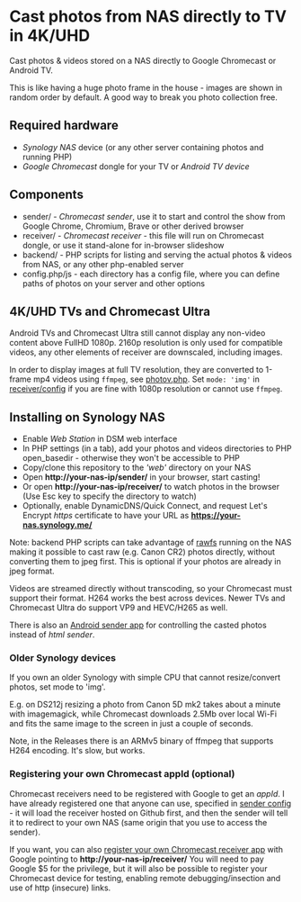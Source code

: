 Cast photos from NAS directly to TV in 4K/UHD
=============================================

Cast photos & videos stored on a NAS directly to Google Chromecast or Android TV.

This is like having a huge photo frame in the house - images are shown in random order by default.
A good way to break you photo collection free.

## Required hardware

- *Synology NAS* device (or any other server containing photos and running PHP)
- *Google Chromecast* dongle for your TV or *Android TV device*

## Components

* sender/ - *Chromecast sender*, use it to start and control the show from Google Chrome, Chromium, Brave or other derived browser
* receiver/ - *Chromecast receiver* - this file will run on Chromecast dongle, or use it stand-alone for in-browser slideshow
* backend/ - PHP scripts for listing and serving the actual photos & videos from NAS, or any other php-enabled server
* config.php/js - each directory has a config file, where you can define paths of photos on your server and other options

## 4K/UHD TVs and Chromecast Ultra

Android TVs and Chromecast Ultra still cannot display any non-video content above FullHD 1080p.
2160p resolution is only used for compatible videos, any other elements of receiver are downscaled, including images.

In order to display images at full TV resolution, they are converted to 1-frame mp4 videos using `ffmpeg`, see [photov.php](backend/photov.php).
Set `mode: 'img'` in [receiver/config](receiver/config.js) if you are fine with 1080p resolution or cannot use `ffmpeg`.

## Installing on Synology NAS

- Enable *Web Station* in DSM web interface
- In PHP settings (in a tab), add your photos and videos directories to PHP open_basedir - otherwise they won't be accessible to PHP
- Copy/clone this repository to the *'web'* directory on your NAS
- Open **http://your-nas-ip/sender/** in your browser, start casting!
- Or open **http://your-nas-ip/receiver/** to watch photos in the browser (Use Esc key to specify the directory to watch)
- Optionally, enable DynamicDNS/Quick Connect, and request Let's Encrypt *https* certificate to have your URL as **https://your-nas.synology.me/**

Note: backend PHP scripts can take advantage of [rawfs](http://github.com/angryziber/rawfs) running on the NAS making it
possible to cast raw (e.g. Canon CR2) photos directly, without converting them to jpeg first. This is optional if your photos are already
in jpeg format.

Videos are streamed directly without transcoding, so your Chromecast must support their format. H264 works the best across devices.
Newer TVs and Chromecast Ultra do support VP9 and HEVC/H265 as well.

There is also an [Android sender app](https://github.com/angryziber/synology-cast-photos-android) for controlling the casted photos instead of *html sender*.

### Older Synology devices

If you own an older Synology with simple CPU that cannot resize/convert photos, set mode to 'img'.

E.g. on DS212j resizing a photo from Canon 5D mk2 takes about a minute with imagemagick, while Chromecast downloads 2.5Mb
over local Wi-Fi and fits the same image to the screen in just a couple of seconds.

Note, in the Releases there is an ARMv5 binary of ffmpeg that supports H264 encoding. It's slow, but works.

### Registering your own Chromecast appId (optional)

Chromecast receivers need to be registered with Google to get an *appId*.
I have already registered one that anyone can use, specified in [sender config](sender/config.js) -
it will load the receiver hosted on Github first, and then the sender will tell it to redirect to your own NAS (same origin that you use to access the sender).

If you want, you can also [register your own Chromecast receiver app](https://cast.google.com/publish/) with Google pointing to **http://your-nas-ip/receiver/**
You will need to pay Google $5 for the privilege, but it will also be possible to register your Chromecast device for testing,
enabling remote debugging/insection and use of http (insecure) links.
